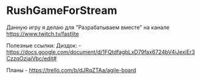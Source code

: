 # RushGameForStream

Данную игру я делаю для "Разрабатываем вместе" на канале https://www.twitch.tv/fastlite

Полезные ссылки:
Диздок: - https://docs.google.com/document/d/1FQtdfagbLxD79fax6724bV4iJexiEr3CzzqOzjaiVbc/edit#

Планы - https://trello.com/b/dJRqZTAa/agile-board
